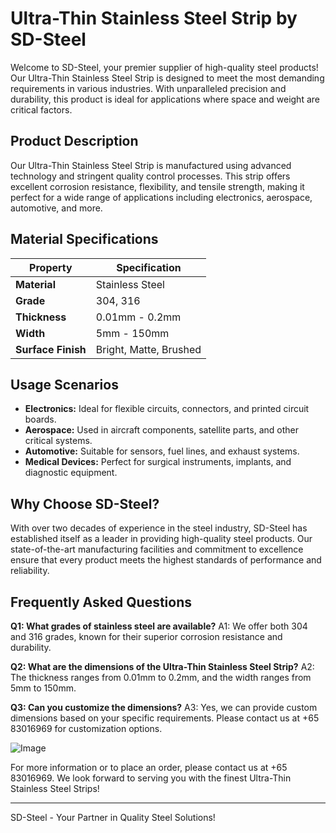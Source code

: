 # Ultra-Thin Stainless Steel Strip by SD-Steel

Welcome to SD-Steel, your premier supplier of high-quality steel products! Our Ultra-Thin Stainless Steel Strip is designed to meet the most demanding requirements in various industries. With unparalleled precision and durability, this product is ideal for applications where space and weight are critical factors.

## Product Description

Our Ultra-Thin Stainless Steel Strip is manufactured using advanced technology and stringent quality control processes. This strip offers excellent corrosion resistance, flexibility, and tensile strength, making it perfect for a wide range of applications including electronics, aerospace, automotive, and more.

## Material Specifications

| **Property**          | **Specification**      |
|-----------------------|------------------------|
| **Material**          | Stainless Steel        |
| **Grade**             | 304, 316               |
| **Thickness**         | 0.01mm - 0.2mm         |
| **Width**             | 5mm - 150mm            |
| **Surface Finish**    | Bright, Matte, Brushed |

## Usage Scenarios

- **Electronics:** Ideal for flexible circuits, connectors, and printed circuit boards.
- **Aerospace:** Used in aircraft components, satellite parts, and other critical systems.
- **Automotive:** Suitable for sensors, fuel lines, and exhaust systems.
- **Medical Devices:** Perfect for surgical instruments, implants, and diagnostic equipment.

## Why Choose SD-Steel?

With over two decades of experience in the steel industry, SD-Steel has established itself as a leader in providing high-quality steel products. Our state-of-the-art manufacturing facilities and commitment to excellence ensure that every product meets the highest standards of performance and reliability.

## Frequently Asked Questions

**Q1: What grades of stainless steel are available?**
A1: We offer both 304 and 316 grades, known for their superior corrosion resistance and durability.

**Q2: What are the dimensions of the Ultra-Thin Stainless Steel Strip?**
A2: The thickness ranges from 0.01mm to 0.2mm, and the width ranges from 5mm to 150mm.

**Q3: Can you customize the dimensions?**
A3: Yes, we can provide custom dimensions based on your specific requirements. Please contact us at +65 83016969 for customization options.

![Image](https://github.com/user-attachments/assets/2567258e-e124-4816-932d-1809bd27ef0b)

For more information or to place an order, please contact us at +65 83016969. We look forward to serving you with the finest Ultra-Thin Stainless Steel Strips!

---

SD-Steel - Your Partner in Quality Steel Solutions!